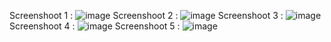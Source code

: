Screenshoot 1 :
![image](https://github.com/user-attachments/assets/bb40cde8-30ea-4154-acd0-024364588382)
Screenshoot 2 :
![image](https://github.com/user-attachments/assets/6874eb55-b0c9-4a80-ba6c-26a6102df842)
Screenshoot 3 :
![image](https://github.com/user-attachments/assets/cf56a32a-95dd-4439-b42a-411c8bf65bb8)
Screenshoot 4 :
![image](https://github.com/user-attachments/assets/71dfab55-fec7-4e77-b0b4-160d69bc49b1)
Screenshoot 5 :
![image](https://github.com/user-attachments/assets/6b688e6a-36e1-417a-9927-ab415463e37f)
